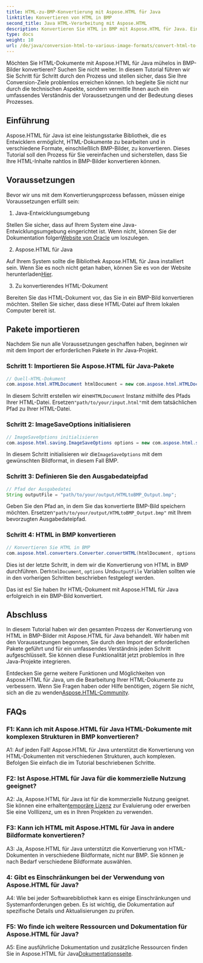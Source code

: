 ```yaml
---
title: HTML-zu-BMP-Konvertierung mit Aspose.HTML für Java
linktitle: Konvertieren von HTML in BMP
second_title: Java HTML-Verarbeitung mit Aspose.HTML
description: Konvertieren Sie HTML in BMP mit Aspose.HTML für Java. Ein umfassendes Tutorial zum nahtlosen Konvertieren von HTML-Dokumenten in BMP-Bilder mit Aspose.HTML für Java.
type: docs
weight: 10
url: /de/java/conversion-html-to-various-image-formats/convert-html-to-bmp/
---
```

Möchten Sie HTML-Dokumente mit Aspose.HTML für Java mühelos in BMP-Bilder konvertieren? Suchen Sie nicht weiter. In diesem Tutorial führen wir Sie Schritt für Schritt durch den Prozess und stellen sicher, dass Sie Ihre Conversion-Ziele problemlos erreichen können. Ich begleite Sie nicht nur durch die technischen Aspekte, sondern vermittle Ihnen auch ein umfassendes Verständnis der Voraussetzungen und der Bedeutung dieses Prozesses. 

## Einführung

Aspose.HTML für Java ist eine leistungsstarke Bibliothek, die es Entwicklern ermöglicht, HTML-Dokumente zu bearbeiten und in verschiedene Formate, einschließlich BMP-Bilder, zu konvertieren. Dieses Tutorial soll den Prozess für Sie vereinfachen und sicherstellen, dass Sie Ihre HTML-Inhalte nahtlos in BMP-Bilder konvertieren können.

## Voraussetzungen

Bevor wir uns mit dem Konvertierungsprozess befassen, müssen einige Voraussetzungen erfüllt sein:

1. Java-Entwicklungsumgebung

 Stellen Sie sicher, dass auf Ihrem System eine Java-Entwicklungsumgebung eingerichtet ist. Wenn nicht, können Sie der Dokumentation folgen[Website von Oracle](https://www.oracle.com/java/technologies/javase-downloads.html) um loszulegen.

2. Aspose.HTML für Java

Auf Ihrem System sollte die Bibliothek Aspose.HTML für Java installiert sein. Wenn Sie es noch nicht getan haben, können Sie es von der Website herunterladen[Hier](https://releases.aspose.com/html/java/).

3. Zu konvertierendes HTML-Dokument

Bereiten Sie das HTML-Dokument vor, das Sie in ein BMP-Bild konvertieren möchten. Stellen Sie sicher, dass diese HTML-Datei auf Ihrem lokalen Computer bereit ist.

## Pakete importieren

Nachdem Sie nun alle Voraussetzungen geschaffen haben, beginnen wir mit dem Import der erforderlichen Pakete in Ihr Java-Projekt.

### Schritt 1: Importieren Sie Aspose.HTML für Java-Pakete

```java
// Quell-HTML-Dokument
com.aspose.html.HTMLDocument htmlDocument = new com.aspose.html.HTMLDocument("path/to/your/input.html");
```

 In diesem Schritt erstellen wir eine`HTMLDocument` Instanz mithilfe des Pfads Ihrer HTML-Datei. Ersetzen`"path/to/your/input.html"`mit dem tatsächlichen Pfad zu Ihrer HTML-Datei.

### Schritt 2: ImageSaveOptions initialisieren

```java
// ImageSaveOptions initialisieren
com.aspose.html.saving.ImageSaveOptions options = new com.aspose.html.saving.ImageSaveOptions(com.aspose.html.rendering.image.ImageFormat.Bmp);
```

 In diesem Schritt initialisieren wir die`ImageSaveOptions` mit dem gewünschten Bildformat, in diesem Fall BMP.

### Schritt 3: Definieren Sie den Ausgabedateipfad

```java
// Pfad der Ausgabedatei
String outputFile = "path/to/your/output/HTMLtoBMP_Output.bmp";
```

 Geben Sie den Pfad an, in dem Sie das konvertierte BMP-Bild speichern möchten. Ersetzen`"path/to/your/output/HTMLtoBMP_Output.bmp"` mit Ihrem bevorzugten Ausgabedateipfad.

### Schritt 4: HTML in BMP konvertieren

```java
// Konvertieren Sie HTML in BMP
com.aspose.html.converters.Converter.convertHTML(htmlDocument, options, outputFile);
```

 Dies ist der letzte Schritt, in dem wir die Konvertierung von HTML in BMP durchführen. Der`htmlDocument`, `options` Und`outputFile` Variablen sollten wie in den vorherigen Schritten beschrieben festgelegt werden.

Das ist es! Sie haben Ihr HTML-Dokument mit Aspose.HTML für Java erfolgreich in ein BMP-Bild konvertiert.

## Abschluss

In diesem Tutorial haben wir den gesamten Prozess der Konvertierung von HTML in BMP-Bilder mit Aspose.HTML für Java behandelt. Wir haben mit den Voraussetzungen begonnen, Sie durch den Import der erforderlichen Pakete geführt und für ein umfassendes Verständnis jeden Schritt aufgeschlüsselt. Sie können diese Funktionalität jetzt problemlos in Ihre Java-Projekte integrieren.

 Entdecken Sie gerne weitere Funktionen und Möglichkeiten von Aspose.HTML für Java, um die Bearbeitung Ihrer HTML-Dokumente zu verbessern. Wenn Sie Fragen haben oder Hilfe benötigen, zögern Sie nicht, sich an die zu wenden[Aspose.HTML-Community](https://forum.aspose.com/).

## FAQs

### F1: Kann ich mit Aspose.HTML für Java HTML-Dokumente mit komplexen Strukturen in BMP konvertieren?

A1: Auf jeden Fall! Aspose.HTML für Java unterstützt die Konvertierung von HTML-Dokumenten mit verschiedenen Strukturen, auch komplexen. Befolgen Sie einfach die im Tutorial beschriebenen Schritte.

### F2: Ist Aspose.HTML für Java für die kommerzielle Nutzung geeignet?

 A2: Ja, Aspose.HTML für Java ist für die kommerzielle Nutzung geeignet. Sie können eine erhalten[temporäre Lizenz](https://purchase.aspose.com/temporary-license/) zur Evaluierung oder erwerben Sie eine Volllizenz, um es in Ihren Projekten zu verwenden.

### F3: Kann ich HTML mit Aspose.HTML für Java in andere Bildformate konvertieren?

A3: Ja, Aspose.HTML für Java unterstützt die Konvertierung von HTML-Dokumenten in verschiedene Bildformate, nicht nur BMP. Sie können je nach Bedarf verschiedene Bildformate auswählen.

### 4: Gibt es Einschränkungen bei der Verwendung von Aspose.HTML für Java?

A4: Wie bei jeder Softwarebibliothek kann es einige Einschränkungen und Systemanforderungen geben. Es ist wichtig, die Dokumentation auf spezifische Details und Aktualisierungen zu prüfen.

### F5: Wo finde ich weitere Ressourcen und Dokumentation für Aspose.HTML für Java?

A5: Eine ausführliche Dokumentation und zusätzliche Ressourcen finden Sie in Aspose.HTML für Java[Dokumentationsseite](https://reference.aspose.com/html/java/).